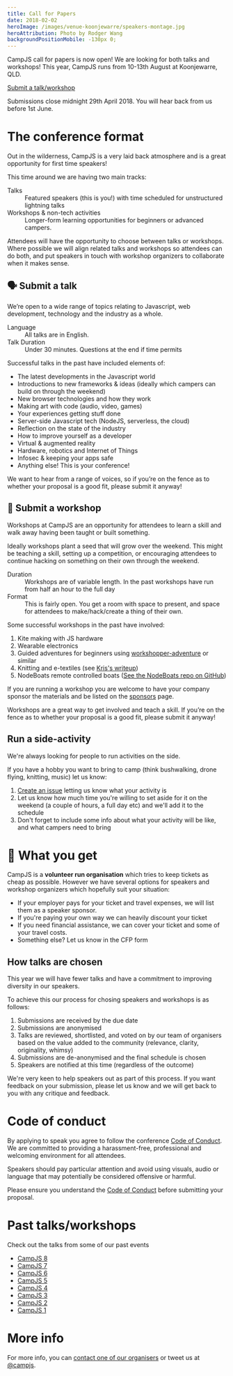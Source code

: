 ```yaml
---
title: Call for Papers
date: 2018-02-02
heroImage: /images/venue-koonjewarre/speakers-montage.jpg
heroAttribution: Photo by Rodger Wang
backgroundPositionMobile: -130px 0;
---
```


CampJS call for papers is now open! We are looking for both talks and workshops! This year, CampJS runs from 10-13th August at Koonjewarre, QLD. 

<a class="btn btn-primary btn-lg" href="https://docs.google.com/forms/d/e/1FAIpQLSfGGf4jZLf4SQNBljGxdxqtOZ7XR_sd4xFSoeZ8qpCJfMeY2A/viewform">Submit a talk/workshop</a>

Submissions close midnight 29th April 2018. You will hear back from us before 1st June.

# The conference format

Out in the wilderness, CampJS is a very laid back atmosphere and is a great opportunity for first time speakers!

This time around we are having two main tracks:

<dl>
  <dt>Talks</dt>
  <dd>Featured speakers (this is you!) with time scheduled for unstructured lightning talks</dd>
  <dt>Workshops & non-tech activities</dt>
  <dd>Longer-form learning opportunities for beginners or advanced campers.</dd>
</dl>

Attendees will have the opportunity to choose between talks or workshops. Where possible we will align related talks and workshops so attendees can do both, and put speakers in touch with workshop organizers to collaborate when it makes sense.

## 🗣 Submit a talk
We’re open to a wide range of topics relating to Javascript, web development, technology and the industry as a whole.

<dl>
  <dt>Language</dt>
  <dd>All talks are in English.</dd>
  <dt>Talk Duration</dt>
  <dd>Under 30 minutes. Questions at the end if time permits</dd>
</dl>

Successful talks in the past have included elements of:

* The latest developments in the Javascript world
* Introductions to new frameworks & ideas (ideally which campers can build on through the&nbsp;weekend)
* New browser technologies and how they work
* Making art with code (audio, video, games)
* Your experiences getting stuff done
* Server-side Javascript tech (NodeJS, serverless, the cloud)
* Reflection on the state of the industry
* How to improve yourself as a developer
* Virtual & augmented reality
* Hardware, robotics and Internet of Things
* Infosec & keeping your apps safe
* Anything else! This is your conference!

We want to hear from a range of voices, so if you’re on the fence as to whether your proposal is a good fit, please submit it anyway!

## 🏫 Submit a workshop
Workshops at CampJS are an opportunity for attendees to learn a skill and walk away having been taught or built something.

Ideally workshops plant a seed that will grow over the weekend. This might be teaching a skill, setting up a competition, or encouraging attendees to continue hacking on something on their own through the weekend.

<dl>
  <dt>Duration</dt>
  <dd>Workshops are of variable length. In the past workshops have run from half an hour to the full day</dd>
  <dt>Format</dt>
  <dd>This is fairly open. You get a room with space to present, and space for attendees to make/hack/create a thing of their own.</dd>
</dl>

Some successful workshops in the past have involved:

1. Kite making with JS hardware
1. Wearable electronics
1. Guided adventures for beginners using [workshopper-adventure](https://github.com/workshopper/workshopper-adventure) or similar
1. Knitting and e-textiles (see [Kris's writeup](https://www.web-goddess.org/archive/15420))
1. NodeBoats remote controlled boats ([See the NodeBoats repo on GitHub](https://github.com/notthetup/nodeboats-material))

If you are running a workshop you are welcome to have your company sponsor the materials and be listed on the [sponsors](/sponsors/) page.

Workshops are a great way to get involved and teach a skill. If you’re on the fence as to whether your proposal is a good fit, please submit it anyway!

## Run a side-activity
We're always looking for people to run activities on the side.

If you have a hobby you want to bring to camp (think bushwalking, drone flying, knitting, music) let us know:

1. <a href="https://github.com/campjs/campjs-ix/issues/new">Create an issue</a> letting us know what your activity is
1. Let us know how much time you're willing to set aside for it on the weekend (a couple of hours, a full day etc) and we'll add it to the schedule
1. Don't forget to include some info about what your activity will be like, and what campers need to bring

# 💸 What you get
CampJS is a **volunteer run organisation** which tries to keep tickets as cheap as possible. However we have several options for speakers and workshop organizers which hopefully suit your situation:

* If your employer pays for your ticket and travel expenses, we will list them as a speaker sponsor.
* If you're paying your own way we can heavily discount your ticket
* If you need financial assistance, we can cover your ticket and some of your travel costs.
* Something else? Let us know in the CFP form

## How talks are chosen
This year we will have fewer talks and have a commitment to improving diversity in our speakers.

To achieve this our process for chosing speakers and workshops is as follows:

1. Submissions are received by the due date
1. Submissions are anonymised
1. Talks are reviewed, shortlisted, and voted on by our team of organisers based on the value added to the community (relevance, clarity, originality, whimsy)
1. Submissions are de-anonymised and the final schedule is chosen
1. Speakers are notified at this time (regardless of the outcome)

We're very keen to help speakers out as part of this process. If you want feedback on your submission, please let us know and we will get back to you with any critique and feedback.

# Code of conduct

By applying to speak you agree to follow the conference [Code of Conduct](/code-of-conduct). We are committed to providing a harassment-free, professional and welcoming environment for all attendees.

Speakers should pay particular attention and avoid using visuals, audio or language that may potentially be considered offensive or harmful.

Please ensure you understand the [Code of Conduct](/code-of-conduct) before submitting your proposal.

# Past talks/workshops

Check out the talks from some of our past events

* [CampJS 8](http://viii.campjs.com/sessions/)
* [CampJS 7](http://vii.campjs.com/schedule/)
* [CampJS 6](http://vi.campjs.com/sessions.html)
* [CampJS 5](http://v.campjs.com/#activities)
* [CampJS 4](http://iv.campjs.com/#talks-and-workshops)
* [CampJS 3](http://iii.campjs.com/#sessions)
* [CampJS 2](http://ii.campjs.com)
* [CampJS 1](http://i.campjs.com/#schedule)

# More info
For more info, you can [contact one of our organisers](/organisers/) or tweet us at [@campjs](mobile.twitter.com/campjs).

